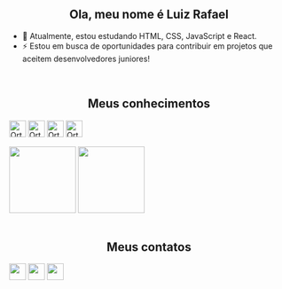 <h2 align="center">Ola, meu nome é Luiz Rafael</h2>
<div>
  <ul>
    <li>📖 Atualmente, estou estudando HTML, CSS, JavaScript e React.</li>
    <li>⚡ Estou em busca de oportunidades para contribuir em projetos que aceitem desenvolvedores juniores!</li>
  </ul>
</div>

<br>

<div>
  <h2 align="center">Meus conhecimentos</h2>
  <a href="https://github.com/dev-ortex"></a>
  <img align="center" alt="Ortex_HTML" height="30em" src="https://img.shields.io/badge/HTML5-E34F26?style=for-the-badge&logo=html5&logoColor=white">
  <img align="center" alt="Ortex_CSS" height="30em" src="https://img.shields.io/badge/CSS3-1572B6?style=for-the-badge&logo=css3&logoColor=white">
  <img align="center" alt="Ortex_JS" height="30em" src="https://img.shields.io/badge/JavaScript-EAB300?style=for-the-badge&logo=javascript&logoColor=white">
  <img align="center" alt="Ortex_PAWN" height="30em" src="https://img.shields.io/badge/Pawn-F3702A?style=for-the-badge&logo=Hibernate&Color=white">
</div>	

<br>

<div>
  <img height="120em" src="https://github-readme-stats.vercel.app/api?username=dev-ortex&show_icons=true&theme=dark"/>
  <img height="120em" src="https://github-readme-stats.vercel.app/api/top-langs/?username=dev-ortex&layout=compact&theme=dark"/>
</div>

<br>

<h2 align="center">Meus contatos</h2>

<div>
  <a href="https://github.com/dev-ortex"><img height="30em" src="https://img.shields.io/badge/Instagram-E4405F?style=for-the-badge&logo=instagram&logoColor=white"/></a>
  <a href="https://discord.gg/4ymutgaCNW"><img height="30em" src="https://img.shields.io/badge/Discord-7289DA?style=for-the-badge&logo=discord&logoColor=white"/></a>
  <a href="https://mail.google.com/mail/u/0/#sent?compose=DmwnWrRsqHPksLFzcBMQHFGdCxPcGMgQJlwgmkMHWmncNVBzGDVnFhtftsLvvblKWdblTswxVPhq"><img height="30em" src="https://img.shields.io/badge/Gmail-D14836?style=for-the-badge&logo=gmail&logoColor=white"/></a>
</div> 
